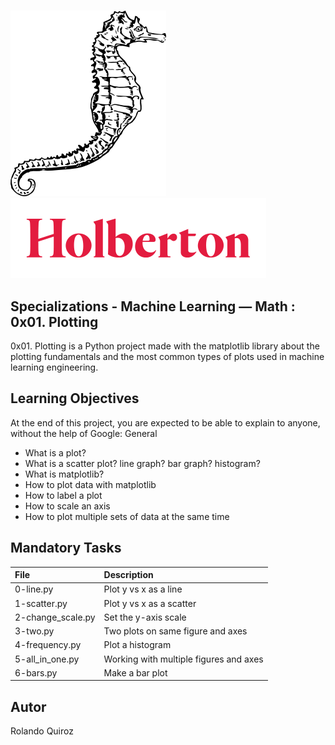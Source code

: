# 

![Seahorse draw](https://github.com/rolandoquiroz/images/blob/master/seahorse-draw.png)
![Holberton logo](https://github.com/rolandoquiroz/images/blob/master/holberton-logo.png)

## Specializations - Machine Learning ― Math : 0x01. Plotting

0x01. Plotting is a Python project made with the matplotlib library about the plotting fundamentals and the most common types of plots used in machine learning engineering.


## Learning Objectives

At the end of this project, you are expected to be able to explain to anyone, without the help of Google:
General

- What is a plot?
- What is a scatter plot? line graph? bar graph? histogram?
- What is matplotlib?
- How to plot data with matplotlib
- How to label a plot
- How to scale an axis
- How to plot multiple sets of data at the same time



## Mandatory Tasks


| File     | Description   |
|:----------|:-------------|
| 0-line.py |  Plot y vs x as a line | 
| 1-scatter.py | Plot y vs x as a scatter   |
| 2-change_scale.py | Set the y-axis scale |
| 3-two.py |  Two plots on same figure and axes | 
| 4-frequency.py |    Plot a histogram   |
| 5-all_in_one.py | Working with multiple figures and axes |
| 6-bars.py | Make a bar plot |

## Autor
Rolando Quiroz